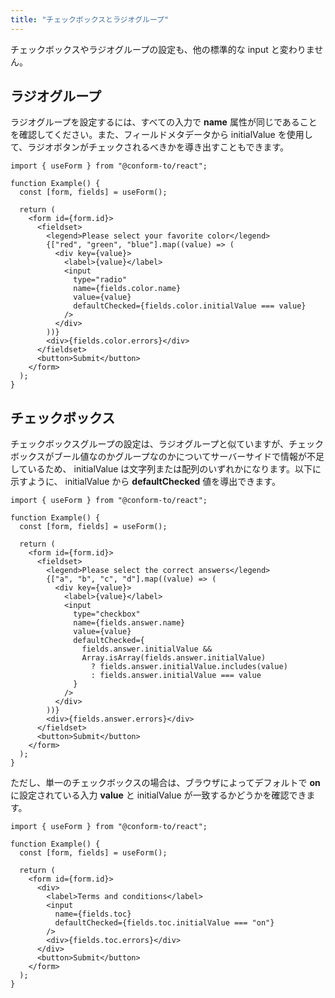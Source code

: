 ```yaml
---
title: "チェックボックスとラジオグループ"
---
```


チェックボックスやラジオグループの設定も、他の標準的な input と変わりません。

## ラジオグループ

ラジオグループを設定するには、すべての入力で **name** 属性が同じであることを確認してください。また、フィールドメタデータから initialValue を使用して、ラジオボタンがチェックされるべきかを導き出すこともできます。

```tsx
import { useForm } from "@conform-to/react";

function Example() {
  const [form, fields] = useForm();

  return (
    <form id={form.id}>
      <fieldset>
        <legend>Please select your favorite color</legend>
        {["red", "green", "blue"].map((value) => (
          <div key={value}>
            <label>{value}</label>
            <input
              type="radio"
              name={fields.color.name}
              value={value}
              defaultChecked={fields.color.initialValue === value}
            />
          </div>
        ))}
        <div>{fields.color.errors}</div>
      </fieldset>
      <button>Submit</button>
    </form>
  );
}
```

## チェックボックス

チェックボックスグループの設定は、ラジオグループと似ていますが、チェックボックスがブール値なのかグループなのかについてサーバーサイドで情報が不足しているため、 initialValue は文字列または配列のいずれかになります。以下に示すように、 initialValue から **defaultChecked** 値を導出できます。

```tsx
import { useForm } from "@conform-to/react";

function Example() {
  const [form, fields] = useForm();

  return (
    <form id={form.id}>
      <fieldset>
        <legend>Please select the correct answers</legend>
        {["a", "b", "c", "d"].map((value) => (
          <div key={value}>
            <label>{value}</label>
            <input
              type="checkbox"
              name={fields.answer.name}
              value={value}
              defaultChecked={
                fields.answer.initialValue &&
                Array.isArray(fields.answer.initialValue)
                  ? fields.answer.initialValue.includes(value)
                  : fields.answer.initialValue === value
              }
            />
          </div>
        ))}
        <div>{fields.answer.errors}</div>
      </fieldset>
      <button>Submit</button>
    </form>
  );
}
```

ただし、単一のチェックボックスの場合は、ブラウザによってデフォルトで **on** に設定されている入力 **value** と initialValue が一致するかどうかを確認できます。

```tsx
import { useForm } from "@conform-to/react";

function Example() {
  const [form, fields] = useForm();

  return (
    <form id={form.id}>
      <div>
        <label>Terms and conditions</label>
        <input
          name={fields.toc}
          defaultChecked={fields.toc.initialValue === "on"}
        />
        <div>{fields.toc.errors}</div>
      </div>
      <button>Submit</button>
    </form>
  );
}
```

